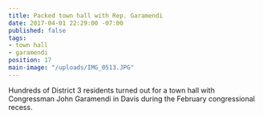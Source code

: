```yaml
---
title: Packed town hall with Rep. Garamendi
date: 2017-04-01 22:29:00 -07:00
published: false
tags:
- town hall
- garamendi
position: 17
main-image: "/uploads/IMG_0513.JPG"
---
```


Hundreds of District 3 residents turned out for a town hall with Congressman John Garamendi in Davis during the February congressional recess.